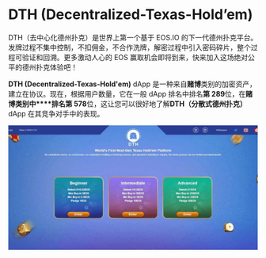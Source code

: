 # DTH (Decentralized-Texas-Hold’em)

DTH（去中心化德州扑克）是世界上第一个基于 EOS.IO 的下一代德州扑克平台。发牌过程不集中控制，不扣佣金，不合作洗牌，解密过程中引入密码碎片，整个过程可验证和回溯。更多激动人心的 EOS 赢取机会即将到来，快来加入这场绝对公平的德州扑克体验吧！

**DTH (Decentralized-Texas-Hold'em)** dApp 是一种来自**赌博**类别的加密资产，建立在协议。现在，根据用户数量，它在一般 dApp 排名中排名**第 289**位，在**赌博类别中****排名第 578**位，这让您可以很好地了解**DTH（分散式德州扑克）** dApp 在其竞争对手中的表现。

![2fcdf98bcef84846a971ffa7be0ac3ec](2fcdf98bcef84846a971ffa7be0ac3ec.jpg)
